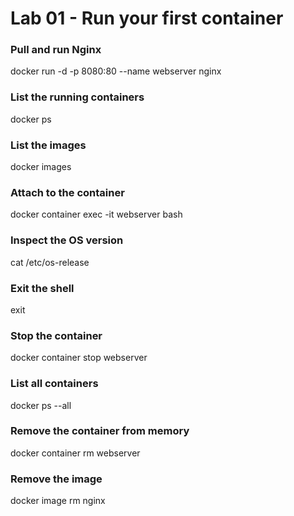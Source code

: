 # Lab 01 - Run your first container

### Pull and run Nginx
docker run -d -p 8080:80 --name webserver nginx

### List the running containers
docker ps

### List the images
docker images

### Attach to the container
docker container exec -it webserver bash  

### Inspect the OS version
cat /etc/os-release

### Exit the shell
exit

### Stop the container
docker container stop webserver

### List all containers
docker ps --all

### Remove the container from memory
docker container rm webserver

### Remove the image
docker image rm nginx